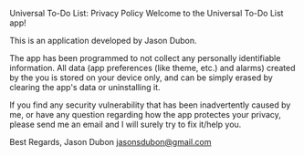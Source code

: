 Universal To-Do List: Privacy Policy
Welcome to the Universal To-Do List app!

This is an application developed by Jason Dubon. 

The app has been programmed to not collect any personally identifiable information. All data (app preferences (like theme, etc.) and alarms) created by the you is stored on your device only, and can be simply erased by clearing the app's data or uninstalling it.

If you find any security vulnerability that has been inadvertently caused by me, or have any question regarding how the app protectes your privacy, please send me an email and I will surely try to fix it/help you.

Best Regards,
Jason Dubon
jasonsdubon@gmail.com
